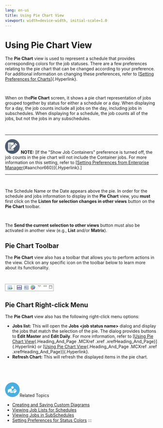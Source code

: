 ```yaml
---
lang: en-us
title: Using Pie Chart View
viewport: width=device-width, initial-scale=1.0
---
```


# Using Pie Chart View

The **Pie Chart** view is used to represent a schedule that provides
corresponding colors for the job statuses. There are a few preferences
relating to the pie chart that can be changed according to your
preference. For additional information on changing these preferences,
refer to [[Setting Preferences for Charts](Preferences-for-Charts.md)]{.Hyperlink}.

 

When on the**Pie Chart** screen, it shows a pie chart representation of
jobs grouped together by status for either a schedule or a day. When
displaying for a day, the job counts include all jobs on the day,
including jobs in subschedules. When displaying for a schedule, the job
counts all of the jobs, but not the jobs in any subschedules.

 

  -------------------------------------------------------------------------------------------------------------------------------- -------------------------------------------------------------------------------------------------------------------------------------------------------------------------------------------------------------------------------------------------------------------------------------------------------------
  ![White pencil/paper icon on gray circular background](../../../Resources/Images/note-icon(48x48).png "Note icon")   **NOTE:** [If the "Show Job Containers" preference is turned off, the job counts in the pie chart will not include the Container jobs. For more information on this setting, refer to [[Setting Preferences from Enterprise Manager](Preferences-from-EM.md){#aanchor660}]{.Hyperlink}.]
  -------------------------------------------------------------------------------------------------------------------------------- -------------------------------------------------------------------------------------------------------------------------------------------------------------------------------------------------------------------------------------------------------------------------------------------------------------

 

The Schedule Name or the Date appears above the pie. In order for the
schedule and jobs information to display in the **Pie Chart** view, you
**must** first click on the **Listen for selection changes in other
views** button on the **Pie Chart** toolbar.

 

The **Send the current selection to other views** button must also be
activated in another view (e.g., **List** and/or **Matrix**).

## Pie Chart Toolbar

The **Pie Chart** view also has a toolbar that allows you to perform
actions in the view. Click on any specific icon on the toolbar below to
learn more about its functionality.

 

![Pie Chart toolbar](../../../Resources/Images/EM/EMpiecharttoolbar.png "Pie Chart toolbar")

## Pie Chart Right-click Menu

The **Pie Chart** view also has the following right-click menu options:

-   **Jobs list:** This will open the **Jobs \<job status name\>**
    dialog and display the jobs that match the selection of the pie. The
    dialog provides buttons to **Edit Master** and **Edit Daily**. For
    more information, refer to [[Using Pie Chart     View](#chapter_3_-_operation_4154347757_1331583){.Heading_And_Page
    .MCXref .xref .xrefHeading_And_Page}]{.Hyperlink} or [[Using Pie     Chart
    View](#chapter_3_-_operation_4154347757_1237378){.Heading_And_Page
    .MCXref .xref .xrefHeading_And_Page}]{.Hyperlink}.
-   **Refresh Chart:** This will refresh the displayed items in the pie
    chart.

 

 

![White "person reading" icon on blue circular background](../../../Resources/Images/moreinfo-icon(48x48).png "More Info icon")Related
Topics

-   [Creating and Saving Custom     Diagrams](Creating-Custom-Diagrams-Pie.md)
-   [Viewing Job Lists for     Schedules](Viewing-Job-Lists-for-Schedules-Pie.md)
-   [Viewing Jobs in     SubSchedules](Viewing-Job-Lists-for-Schedules-Pie.md#View_Jobs_in_a_SubSchedule)
-   [Setting Preferences for Status     Colors](Preferences-for-Status-Colors.md)
:::

 


